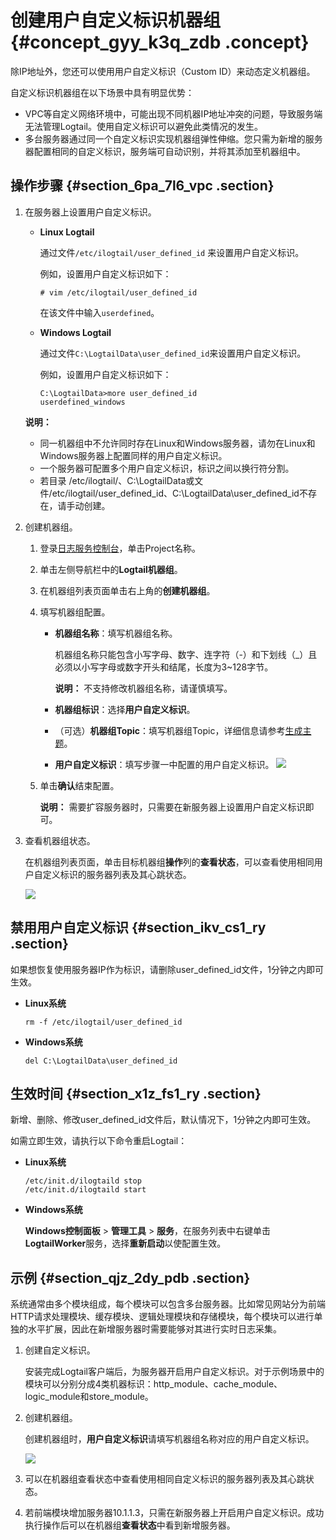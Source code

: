 # 创建用户自定义标识机器组 {#concept_gyy_k3q_zdb .concept}

除IP地址外，您还可以使用用户自定义标识（Custom ID）来动态定义机器组。

自定义标识机器组在以下场景中具有明显优势：

-   VPC等自定义网络环境中，可能出现不同机器IP地址冲突的问题，导致服务端无法管理Logtail。使用自定义标识可以避免此类情况的发生。
-   多台服务器通过同一个自定义标识实现机器组弹性伸缩。您只需为新增的服务器配置相同的自定义标识，服务端可自动识别，并将其添加至机器组中。

## 操作步骤 {#section_6pa_7l6_vpc .section}

1.  在服务器上设置用户自定义标识。

    -   **Linux Logtail** 

        通过文件`/etc/ilogtail/user_defined_id` 来设置用户自定义标识。

        例如，设置用户自定义标识如下：

        ``` {#codeblock_xzf_wv6_xuj}
        # vim /etc/ilogtail/user_defined_id
        ```

        在该文件中输入`userdefined`。

    -   **Windows Logtail** 

        通过文件`C:\LogtailData\user_defined_id`来设置用户自定义标识。

        例如，设置用户自定义标识如下：

        ``` {#codeblock_cpm_3u9_trg}
        C:\LogtailData>more user_defined_id
        userdefined_windows
        ```

    **说明：** 

    -   同一机器组中不允许同时存在Linux和Windows服务器，请勿在Linux和Windows服务器上配置同样的用户自定义标识。
    -   一个服务器可配置多个用户自定义标识，标识之间以换行符分割。
    -   若目录 /etc/ilogtail/、C:\\LogtailData或文件/etc/ilogtail/user\_defined\_id、C:\\LogtailData\\user\_defined\_id不存在，请手动创建。
2.  创建机器组。
    1.  登录[日志服务控制台](https://sls.console.aliyun.com)，单击Project名称。
    2.  单击左侧导航栏中的**Logtail机器组**。
    3.  在机器组列表页面单击右上角的**创建机器组**。
    4.  填写机器组配置。

        -   **机器组名称**：填写机器组名称。

            机器组名称只能包含小写字母、数字、连字符（-）和下划线（\_）且必须以小写字母或数字开头和结尾，长度为3~128字节。

            **说明：** 不支持修改机器组名称，请谨慎填写。

        -   **机器组标识**：选择**用户自定义标识**。
        -   （可选）**机器组Topic**：填写机器组Topic，详细信息请参考[生成主题](intl.zh-CN/用户指南/Logtail采集/文本日志/生成主题.md)。
        -   **用户自定义标识**：填写步骤一中配置的用户自定义标识。
        ![](http://static-aliyun-doc.oss-cn-hangzhou.aliyuncs.com/assets/img/13078/15610876115254_zh-CN.png)

    5.  单击**确认**结束配置。

        **说明：** 需要扩容服务器时，只需要在新服务器上设置用户自定义标识即可。

3.  查看机器组状态。

    在机器组列表页面，单击目标机器组**操作**列的**查看状态**，可以查看使用相同用户自定义标识的服务器列表及其心跳状态。

    ![](http://static-aliyun-doc.oss-cn-hangzhou.aliyuncs.com/assets/img/13078/15610876115255_zh-CN.png)


## 禁用用户自定义标识 {#section_ikv_cs1_ry .section}

如果想恢复使用服务器IP作为标识，请删除user\_defined\_id文件，1分钟之内即可生效。

-   **Linux系统** 

    ``` {#codeblock_mrk_njt_hfj}
    rm -f /etc/ilogtail/user_defined_id
    ```

-   **Windows系统** 

    ``` {#codeblock_aan_k70_xjc}
    del C:\LogtailData\user_defined_id
    ```


## 生效时间 {#section_x1z_fs1_ry .section}

新增、删除、修改user\_defined\_id文件后，默认情况下，1分钟之内即可生效。

如需立即生效，请执行以下命令重启Logtail：

-   **Linux系统** 

    ``` {#codeblock_pof_ezg_p2j}
    /etc/init.d/ilogtaild stop
    /etc/init.d/ilogtaild start
    ```

-   **Windows系统** 

    **Windows控制面板** \> **管理工具** \> **服务**，在服务列表中右键单击**LogtailWorker**服务，选择**重新启动**以使配置生效。


## 示例 {#section_qjz_2dy_pdb .section}

系统通常由多个模块组成，每个模块可以包含多台服务器。比如常见网站分为前端HTTP请求处理模块、缓存模块、逻辑处理模块和存储模块，每个模块可以进行单独的水平扩展，因此在新增服务器时需要能够对其进行实时日志采集。

1.  创建自定义标识。

    安装完成Logtail客户端后，为服务器开启用户自定义标识。对于示例场景中的模块可以分别分成4类机器标识：http\_module、cache\_module、logic\_module和store\_module。

2.  创建机器组。

    创建机器组时，**用户自定义标识**请填写机器组名称对应的用户自定义标识。

    ![](http://static-aliyun-doc.oss-cn-hangzhou.aliyuncs.com/assets/img/13078/15610876115254_zh-CN.png)

3.  可以在机器组查看状态中查看使用相同自定义标识的服务器列表及其心跳状态。
4.  若前端模块增加服务器10.1.1.3，只需在新服务器上开启用户自定义标识。成功执行操作后可以在机器组**查看状态**中看到新增服务器。

